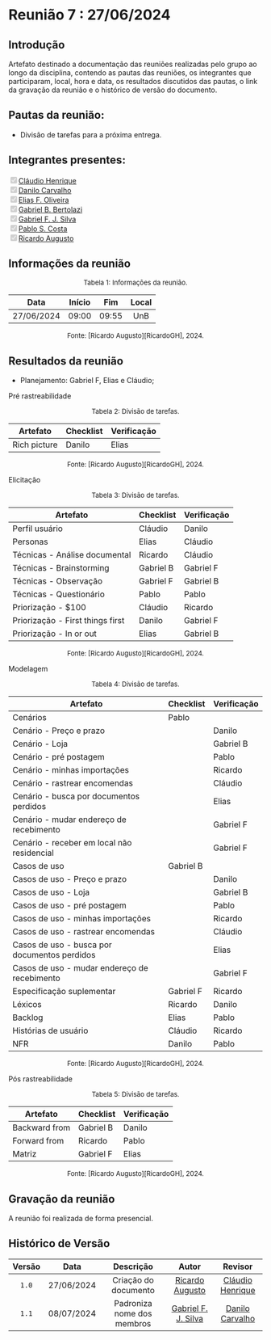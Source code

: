 # Reunião 7 : 27/06/2024

## Introdução

Artefato destinado a documentação das reuniões realizadas pelo grupo ao longo da disciplina, contendo as pautas das reuniões, os integrantes que participaram, local, hora e data, os resultados discutidos das pautas, o link da gravação da reunião e o histórico de versão do documento. 

## Pautas da reunião:

- Divisão de tarefas para a próxima entrega.

## Integrantes presentes:

<label><input type="checkbox" checked disabled>[Cláudio Henrique][ClaudioGH]</label><br>
<label><input type="checkbox" checked disabled>[Danilo Carvalho][DaniloGH]</label><br>
<label><input type="checkbox" checked disabled>[Elias F. Oliveira][EliasGH]</label><br>
<label><input type="checkbox" checked disabled>[Gabriel B. Bertolazi][GabrielBGH]</label><br>
<label><input type="checkbox" checked disabled>[Gabriel F. J. Silva][GabrielFGH]</label><br>
<label><input type="checkbox" checked disabled>[Pablo S. Costa][PabloGH]</label><br>
<label><input type="checkbox" checked disabled>[Ricardo Augusto][RicardoGH]</label><br>

## Informações da reunião

<font size="2" >
<p style="text-align: center"> Tabela 1: Informações da reunião. </p>
</font>
<center>
 
| Data | Início | Fim | Local |
|:-:|:-:|:-:|:-:|
| 27/06/2024 | 09:00 | 09:55 | UnB |

</center>
<font size="2"><p style="text-align: center">
    Fonte: [Ricardo Augusto][RicardoGH], 2024.
</p></font>

## Resultados da reunião

- Planejamento: Gabriel F, Elias e Cláudio;

Pré rastreabilidade 

<font size="2" >
<p style="text-align: center"> Tabela 2: Divisão de tarefas. </p>
</font>
<center>
 
| Artefato | Checklist | Verificação |
|-|-|-|
| Rich picture | Danilo | Elias |

</center>
<font size="2"><p style="text-align: center">
    Fonte: [Ricardo Augusto][RicardoGH], 2024.
</p></font>

Elicitação

<font size="2" >
<p style="text-align: center"> Tabela 3: Divisão de tarefas. </p>
</font>
<center>

| Artefato | Checklist | Verificação |
|-|-|-|
| Perfil usuário | Cláudio | Danilo |
| Personas | Elias | Cláudio |
| Técnicas - Análise documental | Ricardo | Cláudio |
| Técnicas - Brainstorming | Gabriel B | Gabriel F |
| Técnicas - Observação | Gabriel F | Gabriel B |
| Técnicas - Questionário | Pablo | Pablo |
| Priorização - $100 | Cláudio | Ricardo  |
| Priorização - First things first | Danilo | Gabriel F |
| Priorização - In or out | Elias | Gabriel B |

</center>
<font size="2"><p style="text-align: center">
    Fonte: [Ricardo Augusto][RicardoGH], 2024.
</p></font>

Modelagem

<font size="2" >
<p style="text-align: center"> Tabela 4: Divisão de tarefas. </p>
</font>
<center>

| Artefato | Checklist | Verificação |
|-|-|-|
| Cenários | Pablo ||
| Cenário - Preço e prazo ||Danilo|
| Cenário - Loja ||Gabriel B|
| Cenário - pré postagem ||Pablo|
| Cenário - minhas importações ||Ricardo|
| Cenário - rastrear encomendas ||Cláudio|
| Cenário - busca por documentos perdidos ||Elias|
| Cenário - mudar endereço de recebimento ||Gabriel F|
| Cenário - receber em local não residencial ||Gabriel F|
| Casos de uso | Gabriel B | |
| Casos de uso - Preço e prazo ||Danilo|
| Casos de uso - Loja ||Gabriel B|
| Casos de uso - pré postagem ||Pablo|
| Casos de uso - minhas importações ||Ricardo|
| Casos de uso - rastrear encomendas ||Cláudio|
| Casos de uso - busca por documentos perdidos ||Elias|
| Casos de uso - mudar endereço de recebimento ||Gabriel F|
| Especificação suplementar | Gabriel F |Ricardo|
| Léxicos | Ricardo |Danilo|
| Backlog | Elias |Pablo|
| Histórias de usuário | Cláudio |Ricardo|
| NFR | Danilo |Pablo|

</center>
<font size="2"><p style="text-align: center">
    Fonte: [Ricardo Augusto][RicardoGH], 2024.
</p></font>

Pós rastreabilidade 

<font size="2" >
<p style="text-align: center"> Tabela 5: Divisão de tarefas. </p>
</font>
<center>

| Artefato | Checklist | Verificação |
|-|-|-|
| Backward from | Gabriel B |Danilo|
| Forward from | Ricardo |Pablo|
| Matriz | Gabriel F |Elias|

</center>
<font size="2"><p style="text-align: center">
    Fonte: [Ricardo Augusto][RicardoGH], 2024.
</p></font>


## Gravação da reunião

A reunião foi realizada de forma presencial.

## Histórico de Versão

| Versão | Data | Descrição | Autor | Revisor
|:-:|:-:|:-:|:-:|:-:|
|`1.0`| 27/06/2024 | Criação do documento| [Ricardo Augusto][RicardoGH] | [Cláudio Henrique][ClaudioGH] |
| `1.1`  | 08/07/2024 | Padroniza nome dos membros | [Gabriel F. J. Silva][GabrielFGH] | [Danilo Carvalho][DaniloGH]  |

[ClaudioGH]: https://github.com/claudiohsc
[DaniloGH]: https://github.com/Danilo-Carvalho-Antunes
[EliasGH]: https://github.com/EliasOliver21
[GabrielBGH]: https://github.com/Bertolazi
[GabrielFGH]: https://github.com/MMcLovin
[PabloGH]: https://github.com/pabloheika
[RicardoGH]: https://www.github.com/avmricardo
